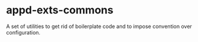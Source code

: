 appd-exts-commons
=================

A set of utilities to get rid of boilerplate code and to impose convention over configuration.
